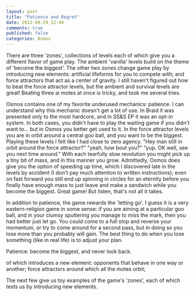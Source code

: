 ```yaml
---
layout: post
title: "Patience and Regret"
date: 2012-09-29 12:49
comments: true
published: false
categories: Osmos
---
```


There are three 'zones', collections of levels each of which give you a different flavor of game play. The 
ambient 'vanilla' levels build on the theme of 'become the biggest'. The other two zones change game play
by introducing new elements: artificial lifeforms for you to compete with; and force attractors that act 
as a center of gravity. I still haven't figured out how to beat the force attractor levels, but the ambient
and survival levels are great! Beating three ai motes at once is tricky, and took me several tries. 

Osmos contains one of my favorite underused mechanics: patience. I can
understand why this mechanic doesn't get a lot of use. In Braid it was 
presented only to the most hardcore, and in SS&S EP it was an opt-in 
system. In both cases, you didn't have to play the waiting game if you 
didn't want to... but in Osmos you better get used to it. In the force
attractor levels you are in orbit around a central goo ball, and you 
want to be the biggest. Playing these levels I felt like I had close
to zero agency. "Hey man still in orbit around the force attractor?"
"yeah, how bout you?" "yup. OK well, see you next time around." With
each tearfully slow revolution you might pick up a tiny bit of mass,
and in this manner you grow. Admittedly, Osmos does give you the option 
of speeding up time, which I discovered late in the levels by accident
(I don't pay much attention to written instructions); even on fast 
forward you still end up spinning in circles for an eternity before
you finally have enough mass to just leave and make a sandwich while 
you become the biggest. Great game! But listen, that's not all it takes.

In addition to patience, the game rewards the 'letting go'. I guess it
is a very eastern-religion game in some sense: if you are aiming at 
a particular goo ball, and in your clumsy sputtering you manage to
miss the mark, then you had better just let go. You could come to a full
stop and reverse your momentum, or try to come around for a second pass,
but in doing so you lose more than you probably will gain. The best
thing to do when you lose something (like in real life) is to adjust your
plan.

Patience: become the biggest, and never look back.

of which introduces a new element: opponents that behave
in one way or another; force attractors around which all the motes orbit;

The next few give us toy examples of the game's 'zones', each of which tests us by introducing new elements.
